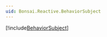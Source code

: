 ```yaml
---
uid: Bonsai.Reactive.BehaviorSubject
---
```


[!include[BehaviorSubject](~/articles/subject-behavior.md)]
